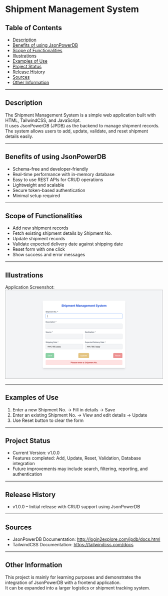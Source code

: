 # Shipment Management System

## Table of Contents
- [Description](#description)
- [Benefits of using JsonPowerDB](#benefits-of-using-jsonpowerdb)
- [Scope of Functionalities](#scope-of-functionalities)
- [Illustrations](#illustrations)
- [Examples of Use](#examples-of-use)
- [Project Status](#project-status)
- [Release History](#release-history)
- [Sources](#sources)
- [Other Information](#other-information)

---

## Description
The Shipment Management System is a simple web application built with HTML, TailwindCSS, and JavaScript.  
It uses JsonPowerDB (JPDB) as the backend to manage shipment records.  
The system allows users to add, update, validate, and reset shipment details easily.

---

## Benefits of using JsonPowerDB
- Schema-free and developer-friendly  
- Real-time performance with in-memory database  
- Easy to use REST APIs for CRUD operations  
- Lightweight and scalable  
- Secure token-based authentication  
- Minimal setup required  

---

## Scope of Functionalities
- Add new shipment records  
- Fetch existing shipment details by Shipment No.  
- Update shipment records  
- Validate expected delivery date against shipping date  
- Reset form with one click  
- Show success and error messages  

---

## Illustrations
Application Screenshot:  
![Shipment Management Screenshot](demo.png)


---

## Examples of Use
1. Enter a new Shipment No. → Fill in details → Save  
2. Enter an existing Shipment No. → View and edit details → Update  
3. Use Reset button to clear the form  

---

## Project Status
- Current Version: v1.0.0  
- Features completed: Add, Update, Reset, Validation, Database integration  
- Future improvements may include search, filtering, reporting, and authentication  

---

## Release History
- v1.0.0 – Initial release with CRUD support using JsonPowerDB  

---

## Sources
- JsonPowerDB Documentation: http://login2explore.com/jpdb/docs.html  
- TailwindCSS Documentation: https://tailwindcss.com/docs  

---

## Other Information
This project is mainly for learning purposes and demonstrates the integration of JsonPowerDB with a frontend application.  
It can be expanded into a larger logistics or shipment tracking system.
